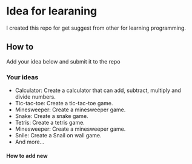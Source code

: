 # Idea for learaning 

I created this repo for get suggest from other for learning programming.

## How to

Add your idea below and submit it to the repo

### Your ideas

- Calculator: Create a calculator that can add, subtract, multiply and divide numbers.
- Tic-tac-toe: Create a tic-tac-toe game.
- Minesweeper: Create a minesweeper game.
- Snake: Create a snake game.
- Tetris: Create a tetris game.
- Minesweeper: Create a minesweeper game.
- Snile: Create a Snail on wall game.
- And more...


#### How to add new
